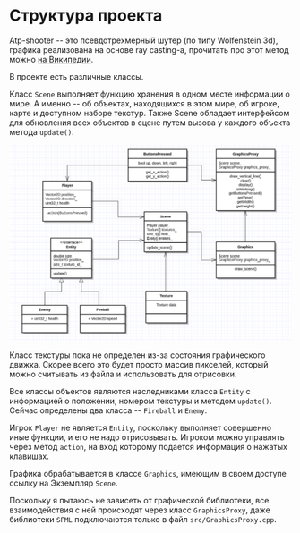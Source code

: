 # Структура проекта

Atp-shooter -- это псевдотрехмерный шутер (по типу Wolfenstein 3d), графика реализована на основе ray casting-а,
прочитать про этот метод можно [на Википедии](https://en.wikipedia.org/wiki/Ray_casting).

В проекте есть различные классы.

Класс `Scene` выполняет функцию хранения в одном месте информации о мире. А именно -- об объектах, находящихся в этом мире,
об игроке, карте и доступном наборе текстур. Также Scene обладает интерфейсом для обновления всех объектов в сцене путем вызова у каждого объекта
метода `update()`.

![alt text](img/uml.png)

Класс текстуры пока не определен из-за состояния графического движка. Скорее всего это будет просто массив пикселей,
который можно считывать из файла и использовать для отрисовки.

Все классы объектов являются наследниками класса `Entity` с информацией о положении, номером текстуры
и методом `update()`. Сейчас определены два класса -- `Fireball` и `Enemy`.

Игрок `Player` не является `Entity`, поскольку выполняет совершенно иные функции, и его не надо отрисовывать. Игроком можно
управлять через метод `action`, на вход которому подается информация о нажатых клавишах.

Графика обрабатывается в классе `Graphics`, имеющим в своем доступе ссылку на Экземпляр `Scene`.

Поскольку я пытаюсь не зависеть от графической библиотеки, все взаимодействия с ней происходят через класс `GraphicsProxy`, даже
библиотеки `SFML` подключаются только в файл `src/GraphicsProxy.cpp`.
